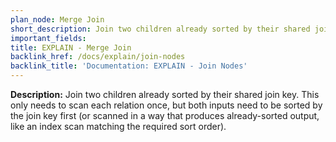 ```yaml
---
plan_node: Merge Join
short_description: Join two children already sorted by their shared join key. This only needs to scan each relation once, but both inputs need to be sorted by the join key first (or scanned in a way that produces already-sorted output, like an index scan matching the required sort order).
important_fields:
title: EXPLAIN - Merge Join
backlink_href: /docs/explain/join-nodes
backlink_title: 'Documentation: EXPLAIN - Join Nodes'
---
```


**Description:** Join two children already sorted by their shared join key. This only needs to scan each relation once, but both inputs need to be sorted by the join key first (or scanned in a way that produces already-sorted output, like an index scan matching the required sort order).